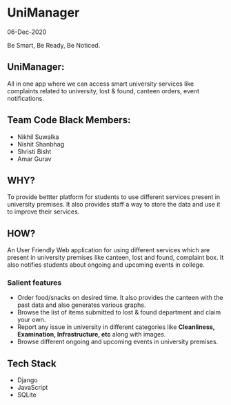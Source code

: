 # UniManager

06-Dec-2020

Be Smart,
Be Ready,
Be Noticed.

## UniManager:
All in one app where we can access smart
university services like complaints related to university, lost & found, canteen orders,
event notifications.


## Team  Code Black Members:
* Nikhil Suwalka  
* Nishit Shanbhag  
* Shristi Bisht  
* Amar Gurav  

## WHY?
To provide bettter platform for students to use different services present in university premises. It also provides staff a way to store the data and use it to improve their services. 

## HOW?
An User Friendly Web application for using different services which are present in university premises like canteen, lost and found, complaint box. 
It also notifies students about ongoing and upcoming events in college.

### Salient features
* Order food/snacks on desired time. It also provides the canteen with the past data and also generates various graphs. 
* Browse the list of items submitted to lost & found department and claim your own.  
* Report any issue in university in different categories like **Cleanliness, Examination, Infrastructure, etc** along with images.  
* Browse different ongoing and upcoming events in university premises.  

## Tech Stack
* Django
* JavaScript
* SQLite
